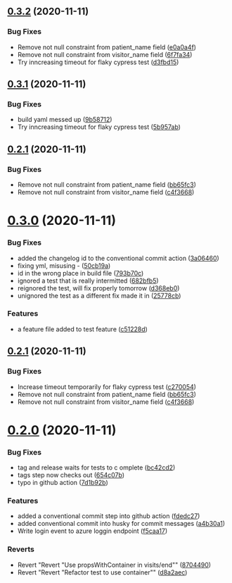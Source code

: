 ## [0.3.2](https://github.com/madetech/nhs-virtual-visit/compare/v0.3.1...v0.3.2) (2020-11-11)


### Bug Fixes

* Remove not null constraint from patient_name field ([e0a0a4f](https://github.com/madetech/nhs-virtual-visit/commit/e0a0a4f2f2c45888460a46b335e9bf87974951b1))
* Remove not null constraint from visitor_name field ([6f7fa34](https://github.com/madetech/nhs-virtual-visit/commit/6f7fa347693a636680685ae766bb38c2233040db))
* Try inncreasing timeout for flaky cypress test ([d3fbd15](https://github.com/madetech/nhs-virtual-visit/commit/d3fbd156bc35bb5d39cb0936d1e4a09f5dc25928))



## [0.3.1](https://github.com/madetech/nhs-virtual-visit/compare/v0.3.0...v0.3.1) (2020-11-11)


### Bug Fixes

* build yaml messed up ([9b58712](https://github.com/madetech/nhs-virtual-visit/commit/9b5871291fe53924e99e57beed43e3ea0d07abcf))
* Try inncreasing timeout for flaky cypress test ([5b957ab](https://github.com/madetech/nhs-virtual-visit/commit/5b957abd9eb73af18fc5b6f37ee2cb34428ea1b6))



## [0.2.1](https://github.com/madetech/nhs-virtual-visit/compare/v0.2.0...v0.2.1) (2020-11-11)


### Bug Fixes

* Remove not null constraint from patient_name field ([bb65fc3](https://github.com/madetech/nhs-virtual-visit/commit/bb65fc35ea9a26421ec25cd861cae816e32881d6))
* Remove not null constraint from visitor_name field ([c4f3668](https://github.com/madetech/nhs-virtual-visit/commit/c4f366831c3449fa885b166ad70e3b1edc27da2d))



# [0.3.0](https://github.com/madetech/nhs-virtual-visit/compare/v0.2.1...v0.3.0) (2020-11-11)


### Bug Fixes

* added the changelog id to the conventional commit action ([3a06460](https://github.com/madetech/nhs-virtual-visit/commit/3a06460fd2455dc60a247721c480043089d19cdb))
* fixing yml, misusing - ([50cb19a](https://github.com/madetech/nhs-virtual-visit/commit/50cb19ada46b1a8425dcaca80164726828b22d8d))
* id in the wrong place in build file ([793b70c](https://github.com/madetech/nhs-virtual-visit/commit/793b70cd3c8924ba2dfca3e6f64b9ba002891382))
* ignored a test that is really intermitted ([682bfb5](https://github.com/madetech/nhs-virtual-visit/commit/682bfb5432674861bc92958f39f459ea7a46ffc6))
* reignored the test, will fix properly tomorrow ([d368eb0](https://github.com/madetech/nhs-virtual-visit/commit/d368eb029d94a65a7b9cd3c7990678450058e80f))
* unignored the test as a different fix made it in ([25778cb](https://github.com/madetech/nhs-virtual-visit/commit/25778cbe6c3ac4892352cd707db8dc3c1f57afe7))


### Features

* a feature file added to test feature ([c51228d](https://github.com/madetech/nhs-virtual-visit/commit/c51228d1acad778c376b401db1086ea1855220be))



## [0.2.1](https://github.com/madetech/nhs-virtual-visit/compare/v0.2.0...v0.2.1) (2020-11-11)


### Bug Fixes

* Increase timeout temporarily for flaky cypress test ([c270054](https://github.com/madetech/nhs-virtual-visit/commit/c270054f01403a1daf6a1ff5c7243faf96a9a68e))
* Remove not null constraint from patient_name field ([bb65fc3](https://github.com/madetech/nhs-virtual-visit/commit/bb65fc35ea9a26421ec25cd861cae816e32881d6))
* Remove not null constraint from visitor_name field ([c4f3668](https://github.com/madetech/nhs-virtual-visit/commit/c4f366831c3449fa885b166ad70e3b1edc27da2d))



# [0.2.0](https://github.com/madetech/nhs-virtual-visit/compare/6172b069ea65dc801b47ad8a55fc89ba950cc14e...v0.2.0) (2020-11-11)


### Bug Fixes

* tag and release waits for tests to c omplete ([bc42cd2](https://github.com/madetech/nhs-virtual-visit/commit/bc42cd2b2e34841a98dc61429121e3be2cc5f2b5))
* tags step now checks out ([654c07b](https://github.com/madetech/nhs-virtual-visit/commit/654c07bb336d5c4f0d7c3ebf39a7a3e0db89b33b))
* typo in github action ([7d1b92b](https://github.com/madetech/nhs-virtual-visit/commit/7d1b92bd8ac5bf32162dd7792036b572a04fadfe))


### Features

* added a conventional commit step into github action ([fdedc27](https://github.com/madetech/nhs-virtual-visit/commit/fdedc276edf7a625541c8a71d096b0dbb64aa265))
* added conventional commit into husky for commit messages ([a4b30a1](https://github.com/madetech/nhs-virtual-visit/commit/a4b30a11d3c9df507d96f6ba5b2b4e8ab2eed2cd))
* Write login event to azure loggin endpoint ([f5caa17](https://github.com/madetech/nhs-virtual-visit/commit/f5caa175002c2b9aec5ebb366a6fac8ce2286f6f))


### Reverts

* Revert "Revert "Use propsWithContainer in visits/end"" ([8704490](https://github.com/madetech/nhs-virtual-visit/commit/8704490f2151bd851696aeef6e0a85152742a493))
* Revert "Revert "Refactor test to use container"" ([d8a2aec](https://github.com/madetech/nhs-virtual-visit/commit/d8a2aeca001a7302cc0058331d4ec786fecfd9b6))



